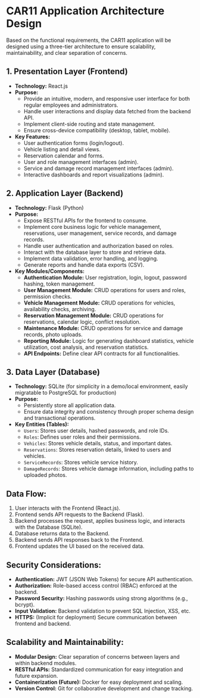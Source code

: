 # CAR11 Application Architecture Design

Based on the functional requirements, the CAR11 application will be designed using a three-tier architecture to ensure scalability, maintainability, and clear separation of concerns.

## 1. Presentation Layer (Frontend)
- **Technology:** React.js
- **Purpose:**
    - Provide an intuitive, modern, and responsive user interface for both regular employees and administrators.
    - Handle user interactions and display data fetched from the backend API.
    - Implement client-side routing and state management.
    - Ensure cross-device compatibility (desktop, tablet, mobile).
- **Key Features:**
    - User authentication forms (login/logout).
    - Vehicle listing and detail views.
    - Reservation calendar and forms.
    - User and role management interfaces (admin).
    - Service and damage record management interfaces (admin).
    - Interactive dashboards and report visualizations (admin).

## 2. Application Layer (Backend)
- **Technology:** Flask (Python)
- **Purpose:**
    - Expose RESTful APIs for the frontend to consume.
    - Implement core business logic for vehicle management, reservations, user management, service records, and damage records.
    - Handle user authentication and authorization based on roles.
    - Interact with the database layer to store and retrieve data.
    - Implement data validation, error handling, and logging.
    - Generate reports and handle data exports (CSV).
- **Key Modules/Components:**
    - **Authentication Module:** User registration, login, logout, password hashing, token management.
    - **User Management Module:** CRUD operations for users and roles, permission checks.
    - **Vehicle Management Module:** CRUD operations for vehicles, availability checks, archiving.
    - **Reservation Management Module:** CRUD operations for reservations, calendar logic, conflict resolution.
    - **Maintenance Module:** CRUD operations for service and damage records, photo uploads.
    - **Reporting Module:** Logic for generating dashboard statistics, vehicle utilization, cost analysis, and reservation statistics.
    - **API Endpoints:** Define clear API contracts for all functionalities.

## 3. Data Layer (Database)
- **Technology:** SQLite (for simplicity in a demo/local environment, easily migratable to PostgreSQL for production)
- **Purpose:**
    - Persistently store all application data.
    - Ensure data integrity and consistency through proper schema design and transactional operations.
- **Key Entities (Tables):**
    - `Users`: Stores user details, hashed passwords, and role IDs.
    - `Roles`: Defines user roles and their permissions.
    - `Vehicles`: Stores vehicle details, status, and important dates.
    - `Reservations`: Stores reservation details, linked to users and vehicles.
    - `ServiceRecords`: Stores vehicle service history.
    - `DamageRecords`: Stores vehicle damage information, including paths to uploaded photos.

## Data Flow:
1. User interacts with the Frontend (React.js).
2. Frontend sends API requests to the Backend (Flask).
3. Backend processes the request, applies business logic, and interacts with the Database (SQLite).
4. Database returns data to the Backend.
5. Backend sends API responses back to the Frontend.
6. Frontend updates the UI based on the received data.

## Security Considerations:
- **Authentication:** JWT (JSON Web Tokens) for secure API authentication.
- **Authorization:** Role-based access control (RBAC) enforced at the backend.
- **Password Security:** Hashing passwords using strong algorithms (e.g., bcrypt).
- **Input Validation:** Backend validation to prevent SQL Injection, XSS, etc.
- **HTTPS:** (Implicit for deployment) Secure communication between frontend and backend.

## Scalability and Maintainability:
- **Modular Design:** Clear separation of concerns between layers and within backend modules.
- **RESTful APIs:** Standardized communication for easy integration and future expansion.
- **Containerization (Future):** Docker for easy deployment and scaling.
- **Version Control:** Git for collaborative development and change tracking.

